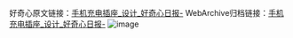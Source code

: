 好奇心原文链接：[手机充电插座_设计_好奇心日报-](https://www.qdaily.com/articles/2959.html)
WebArchive归档链接：[手机充电插座_设计_好奇心日报-](http://web.archive.org/web/20190623151726/https://www.qdaily.com/articles/2959.html)
![image](http://ww3.sinaimg.cn/large/007d5XDply1g3v6vdyeywj30u02mmwrj)